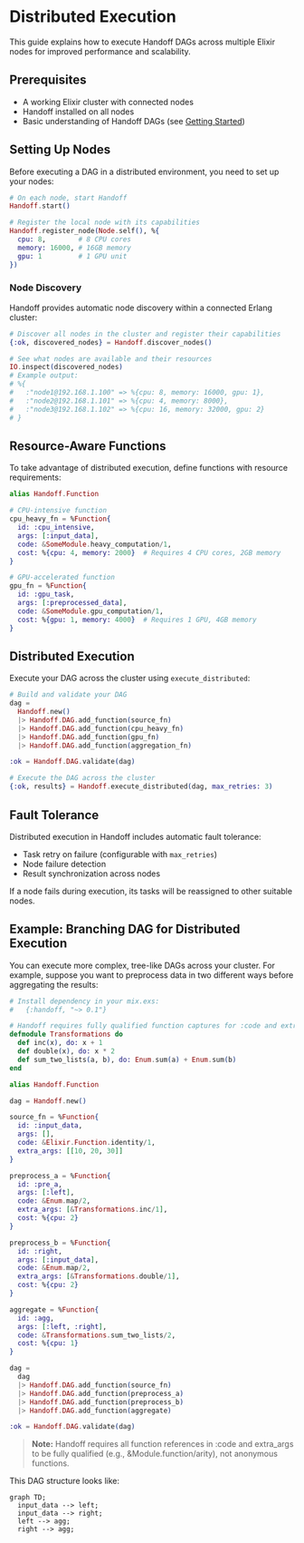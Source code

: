 # Distributed Execution

This guide explains how to execute Handoff DAGs across multiple Elixir nodes for improved performance and scalability.

## Prerequisites

- A working Elixir cluster with connected nodes
- Handoff installed on all nodes
- Basic understanding of Handoff DAGs (see [Getting Started](getting_started.livemd))

## Setting Up Nodes

Before executing a DAG in a distributed environment, you need to set up your nodes:

```elixir
# On each node, start Handoff
Handoff.start()

# Register the local node with its capabilities
Handoff.register_node(Node.self(), %{
  cpu: 8,        # 8 CPU cores
  memory: 16000, # 16GB memory
  gpu: 1         # 1 GPU unit
})
```

### Node Discovery

Handoff provides automatic node discovery within a connected Erlang cluster:

```elixir
# Discover all nodes in the cluster and register their capabilities
{:ok, discovered_nodes} = Handoff.discover_nodes()

# See what nodes are available and their resources
IO.inspect(discovered_nodes)
# Example output:
# %{
#   :"node1@192.168.1.100" => %{cpu: 8, memory: 16000, gpu: 1},
#   :"node2@192.168.1.101" => %{cpu: 4, memory: 8000},
#   :"node3@192.168.1.102" => %{cpu: 16, memory: 32000, gpu: 2}
# }
```

## Resource-Aware Functions

To take advantage of distributed execution, define functions with resource requirements:

```elixir
alias Handoff.Function

# CPU-intensive function
cpu_heavy_fn = %Function{
  id: :cpu_intensive,
  args: [:input_data],
  code: &SomeModule.heavy_computation/1,
  cost: %{cpu: 4, memory: 2000}  # Requires 4 CPU cores, 2GB memory
}

# GPU-accelerated function
gpu_fn = %Function{
  id: :gpu_task,
  args: [:preprocessed_data],
  code: &SomeModule.gpu_computation/1,
  cost: %{gpu: 1, memory: 4000}  # Requires 1 GPU, 4GB memory
}
```

## Distributed Execution

Execute your DAG across the cluster using `execute_distributed`:

```elixir
# Build and validate your DAG
dag =
  Handoff.new()
  |> Handoff.DAG.add_function(source_fn)
  |> Handoff.DAG.add_function(cpu_heavy_fn)
  |> Handoff.DAG.add_function(gpu_fn)
  |> Handoff.DAG.add_function(aggregation_fn)

:ok = Handoff.DAG.validate(dag)

# Execute the DAG across the cluster
{:ok, results} = Handoff.execute_distributed(dag, max_retries: 3)
```

## Fault Tolerance

Distributed execution in Handoff includes automatic fault tolerance:

- Task retry on failure (configurable with `max_retries`)
- Node failure detection
- Result synchronization across nodes

If a node fails during execution, its tasks will be reassigned to other suitable nodes.

## Example: Branching DAG for Distributed Execution

You can execute more complex, tree-like DAGs across your cluster. For example, suppose you want to preprocess data in two different ways before aggregating the results:

```elixir
# Install dependency in your mix.exs:
#   {:handoff, "~> 0.1"}

# Handoff requires fully qualified function captures for :code and extra_args.
defmodule Transformations do
  def inc(x), do: x + 1
  def double(x), do: x * 2
  def sum_two_lists(a, b), do: Enum.sum(a) + Enum.sum(b)
end

alias Handoff.Function

dag = Handoff.new()

source_fn = %Function{
  id: :input_data,
  args: [],
  code: &Elixir.Function.identity/1,
  extra_args: [[10, 20, 30]]
}

preprocess_a = %Function{
  id: :pre_a,
  args: [:left],
  code: &Enum.map/2,
  extra_args: [&Transformations.inc/1],
  cost: %{cpu: 2}
}

preprocess_b = %Function{
  id: :right,
  args: [:input_data],
  code: &Enum.map/2,
  extra_args: [&Transformations.double/1],
  cost: %{cpu: 2}
}

aggregate = %Function{
  id: :agg,
  args: [:left, :right],
  code: &Transformations.sum_two_lists/2,
  cost: %{cpu: 1}
}

dag =
  dag
  |> Handoff.DAG.add_function(source_fn)
  |> Handoff.DAG.add_function(preprocess_a)
  |> Handoff.DAG.add_function(preprocess_b)
  |> Handoff.DAG.add_function(aggregate)

:ok = Handoff.DAG.validate(dag)
```

> **Note:** Handoff requires all function references in :code and extra_args to be fully qualified (e.g., &Module.function/arity), not anonymous functions.

This DAG structure looks like:

```mermaid
graph TD;
  input_data --> left;
  input_data --> right;
  left --> agg;
  right --> agg;
```
